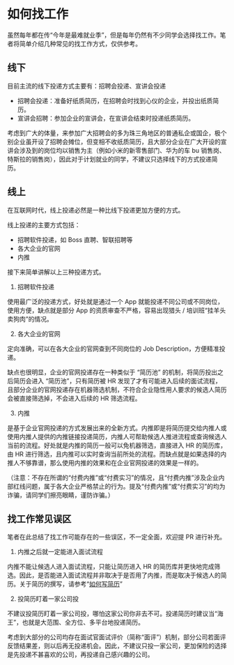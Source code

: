 # 如何找工作

虽然每年都在传“今年是最难就业季”，但是每年仍然有不少同学会选择找工作。笔者将简单介绍几种常见的找工作方式，仅供参考。

## 线下

目前主流的线下投递方式主要有：招聘会投递、宣讲会投递

+ 招聘会投递：准备好纸质简历，在招聘会时找到心仪的企业，并投出纸质简历。
+ 宣讲会招聘：参加企业的宣讲会，在宣讲会结束时投递纸质简历。

考虑到广大的体量，来参加广大招聘会的多为珠三角地区的普通私企或国企，极个别企业虽开设了招聘会摊位，但变相不收纸质简历，且大部分企业在广大开设的宣讲会涉及到的岗位均以销售为主（例如小米的新零售部门、华为的车 bu 销售岗、特斯拉的销售岗），因此对于计划就业的同学，不建议只选择线下的方式投递简历。

## 线上

在互联网时代，线上投递必然是一种比线下投递更加方便的方式。

线上投递的主要方式包括：

+ 招聘软件投递，如 Boss 直聘、智联招聘等
+ 各大企业的官网
+ 内推

接下来简单讲解以上三种投递方式。

1. 招聘软件投递

使用最广泛的投递方式，好处就是通过一个 App 就能投递不同公司或不同岗位，使用方便，缺点就是部分 App 的资质审查不严格，容易出现猎头 / 培训班“挂羊头卖狗肉”的情况。

2. 各大企业的官网

定向准确，可以在各大企业的官网查到不同岗位的 Job Description，方便精准投递。

缺点也很明显，企业的官网投递存在一种类似于 “简历池” 的机制，将简历投出之后简历会进入 “简历池”，只有简历被 HR 发现了才有可能进入后续的面试流程，且部分企业的官网投递存在机器筛选机制，不符合企业隐性用人要求的候选人简历会被直接筛选掉，不会进入后续的 HR 筛选流程。

3. 内推

是基于企业官网投递的方式发展出来的全新方式。内推即是将简历提交给内推人或使用内推人提供的内推链接投递简历，内推人可帮助候选人推进流程或查询候选人当前的流程。好处就是内推的简历一般可以免机器筛选，直接进入 HR 的简历库，由 HR 进行筛选，且内推可以实时查询当前所处的流程。而缺点就是如果选择的内推人不够靠谱，那么使用内推的效果和在企业官网投递的效果是一样的。

（注意：不存在所谓的“付费内推”或“付费实习”的情况，且“付费内推”涉及企业内部红线问题，属于各大企业严格禁止的行为。提及“付费内推”或“付费实习”的均为诈骗，请同学们擦亮眼睛，谨防诈骗。）

## 找工作常见误区

笔者在此总结了找工作可能存在的一些误区，不一定全面，欢迎提 PR 进行补充。

1. 内推之后就一定能进入面试流程

内推不能让候选人进入面试流程，只能让简历进入 HR 的简历库并更快地完成筛选。因此，是否能进入面试流程并非取决于是否用了内推，而是取决于候选人的简历。关于简历的撰写，请参考“[如何写简历](/experience/cv)”

2. 投简历盯着一家公司投

不建议投简历盯着一家公司投，哪怕这家公司你非去不可。投递简历时建议当“海王”，也就是大范围、全方位、多平台地投递简历。

考虑到大部分的公司均存在面试官面试评价（简称“面评”）机制，部分公司若面评反馈结果差，则以后再无投递机会。因此，不建议只投一家公司，更加保险的选择是先投递不甚喜欢的公司，再投递自己感兴趣的公司。